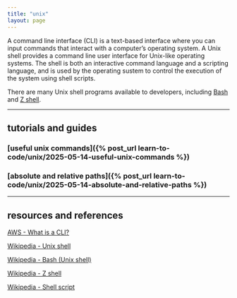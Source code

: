 ```yaml
---
title: "unix"
layout: page
---
```


A command line interface (CLI) is a text-based interface where you can input commands that interact with a computer’s operating system. A Unix shell provides a command line user interface for Unix-like operating systems.  The shell is both an interactive command language and a scripting language, and is used by the operating sustem to control the execution of the system using shell scripts.

There are many Unix shell programs available to developers, including [Bash](https://en.wikipedia.org/wiki/Bash_(Unix_shell)) and [Z shell](https://en.wikipedia.org/wiki/Z_shell).

----

## tutorials and guides

### [useful unix commands]({% post_url learn-to-code/unix/2025-05-14-useful-unix-commands %})

### [absolute and relative paths]({% post_url learn-to-code/unix/2025-05-14-absolute-and-relative-paths %})

----

## resources and references

[AWS - What is a CLI?](https://aws.amazon.com/what-is/cli/)

[Wikipedia - Unix shell](https://en.wikipedia.org/wiki/Unix_shell)

[Wikipedia - Bash (Unix shell)](https://en.wikipedia.org/wiki/Bash_(Unix_shell))

[Wikipedia - Z shell](https://en.wikipedia.org/wiki/Z_shell)

[Wikipedia - Shell script](https://en.wikipedia.org/wiki/Shell_script)
